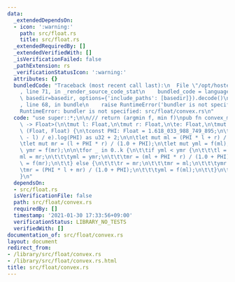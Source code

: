 ```yaml
---
data:
  _extendedDependsOn:
  - icon: ':warning:'
    path: src/float.rs
    title: src/float.rs
  _extendedRequiredBy: []
  _extendedVerifiedWith: []
  _isVerificationFailed: false
  _pathExtension: rs
  _verificationStatusIcon: ':warning:'
  attributes: {}
  bundledCode: "Traceback (most recent call last):\n  File \"/opt/hostedtoolcache/Python/3.9.1/x64/lib/python3.9/site-packages/onlinejudge_verify/documentation/build.py\"\
    , line 71, in _render_source_code_stat\n    bundled_code = language.bundle(stat.path,\
    \ basedir=basedir, options={'include_paths': [basedir]}).decode()\n  File \"/opt/hostedtoolcache/Python/3.9.1/x64/lib/python3.9/site-packages/onlinejudge_verify/languages/user_defined.py\"\
    , line 68, in bundle\n    raise RuntimeError('bundler is not specified: {}'.format(path.as_posix()))\n\
    RuntimeError: bundler is not specified: src/float/convex.rs\n"
  code: "use super::*;\n\n/// return (argmin f, min f)\npub fn convex_min<F: FnMut(Float)\
    \ -> Float>(\n\tmut l: Float,\n\tmut r: Float,\n\te: Float,\n\tmut f: F,\n) ->\
    \ (Float, Float) {\n\tconst PHI: Float = 1.618_033_988_749_895;\n\tlet k = ((r\
    \ - l) / e).log(PHI) as u32 + 2;\n\n\tlet mut ml = (PHI * l + r) / (1.0 + PHI);\n\
    \tlet mut mr = (l + PHI * r) / (1.0 + PHI);\n\tlet mut yml = f(ml);\n\tlet mut\
    \ ymr = f(mr);\n\n\tfor _ in 0..k {\n\t\tif yml < ymr {\n\t\t\tl = ml;\n\t\t\t\
    ml = mr;\n\t\t\tyml = ymr;\n\t\t\tmr = (ml + PHI * r) / (1.0 + PHI);\n\t\t\tymr\
    \ = f(mr);\n\t\t} else {\n\t\t\tr = mr;\n\t\t\tmr = ml;\n\t\t\tymr = yml;\n\t\t\
    \tmr = (PHI * l + mr) / (1.0 + PHI);\n\t\t\tyml = f(ml);\n\t\t}\n\t}\n\t(ml, yml)\n\
    }\n"
  dependsOn:
  - src/float.rs
  isVerificationFile: false
  path: src/float/convex.rs
  requiredBy: []
  timestamp: '2021-01-30 17:33:56+09:00'
  verificationStatus: LIBRARY_NO_TESTS
  verifiedWith: []
documentation_of: src/float/convex.rs
layout: document
redirect_from:
- /library/src/float/convex.rs
- /library/src/float/convex.rs.html
title: src/float/convex.rs
---
```

